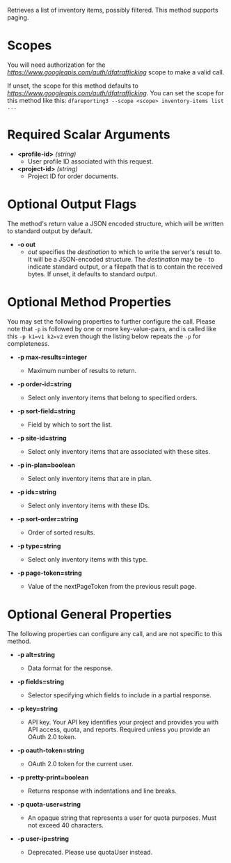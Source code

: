 Retrieves a list of inventory items, possibly filtered. This method supports paging.
# Scopes

You will need authorization for the *https://www.googleapis.com/auth/dfatrafficking* scope to make a valid call.

If unset, the scope for this method defaults to *https://www.googleapis.com/auth/dfatrafficking*.
You can set the scope for this method like this: `dfareporting3 --scope <scope> inventory-items list ...`
# Required Scalar Arguments
* **&lt;profile-id&gt;** *(string)*
    - User profile ID associated with this request.
* **&lt;project-id&gt;** *(string)*
    - Project ID for order documents.

# Optional Output Flags

The method's return value a JSON encoded structure, which will be written to standard output by default.

* **-o out**
    - *out* specifies the *destination* to which to write the server's result to.
      It will be a JSON-encoded structure.
      The *destination* may be `-` to indicate standard output, or a filepath that is to contain the received bytes.
      If unset, it defaults to standard output.
# Optional Method Properties

You may set the following properties to further configure the call. Please note that `-p` is followed by one 
or more key-value-pairs, and is called like this `-p k1=v1 k2=v2` even though the listing below repeats the
`-p` for completeness.

* **-p max-results=integer**
    - Maximum number of results to return.

* **-p order-id=string**
    - Select only inventory items that belong to specified orders.

* **-p sort-field=string**
    - Field by which to sort the list.

* **-p site-id=string**
    - Select only inventory items that are associated with these sites.

* **-p in-plan=boolean**
    - Select only inventory items that are in plan.

* **-p ids=string**
    - Select only inventory items with these IDs.

* **-p sort-order=string**
    - Order of sorted results.

* **-p type=string**
    - Select only inventory items with this type.

* **-p page-token=string**
    - Value of the nextPageToken from the previous result page.

# Optional General Properties

The following properties can configure any call, and are not specific to this method.

* **-p alt=string**
    - Data format for the response.

* **-p fields=string**
    - Selector specifying which fields to include in a partial response.

* **-p key=string**
    - API key. Your API key identifies your project and provides you with API access, quota, and reports. Required unless you provide an OAuth 2.0 token.

* **-p oauth-token=string**
    - OAuth 2.0 token for the current user.

* **-p pretty-print=boolean**
    - Returns response with indentations and line breaks.

* **-p quota-user=string**
    - An opaque string that represents a user for quota purposes. Must not exceed 40 characters.

* **-p user-ip=string**
    - Deprecated. Please use quotaUser instead.
